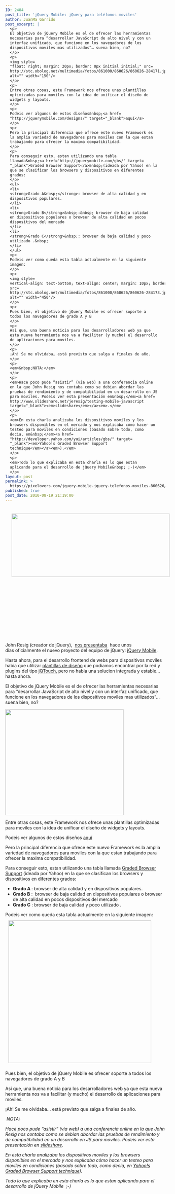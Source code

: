 ```yaml
---
ID: 2484
post_title: 'jQuery Mobile: jQuery para teléfonos moviles'
author: JuanMa Garrido
post_excerpt: |
  <p>
  El objetivo de jQuery Mobile es el de ofrecer las herramientas
  necesarias para “desarrollar JavaScript de alto nivel y con un
  interfaz unificado, que funcione en los navegadores de los
  dispositivos moviles mas utilizados”… suena bien, no?
  </p>
  <p>
  <img style=
  "float: right; margin: 20px; border: 0px initial initial;" src=
  http://stc.obolog.net/multimedia/fotos/861000/860626/860626-284171.jpg
  alt="" width="150"/>
  </p>
  <p>
  Entre otras cosas, este Framework nos ofrece unas plantillas
  optimizadas para moviles con la idea de unificar el diseño de
  widgets y layouts.
  </p>
  <p>
  Podeis ver algunos de estos diseños&nbsp;<a href=
  "http://jquerymobile.com/designs/" target="_blank">aquí</a>
  </p>
  <p>
  Pero la principal diferencia que ofrece este nuevo Framework es
  la amplia variedad de navegadores para moviles con la que estan
  trabajando para ofrecer la maxima compatibilidad.
  </p>
  <p>
  Para conseguir esto, estan utilizando una tabla
  llamada&nbsp;<a href="http://jquerymobile.com/gbs/" target=
  "_blank">Graded Browser Support</a>&nbsp;(ideada por Yahoo) en la
  que se clasifican los browsers y dispositivos en diferentes
  grados:
  </p>
  <ul>
  <li>
  <strong>Grado A&nbsp;</strong>: browser de alta calidad y en
  dispositivos populares.
  </li>
  <li>
  <strong>Grado B</strong>&nbsp;:&nbsp; browser de baja calidad
  en dispositivos populares o browser de alta calidad en pocos
  dispositivos del mercado
  </li>
  <li>
  <strong>Grado C</strong>&nbsp;: browser de baja calidad y poco
  utilizado .&nbsp;
  </li>
  </ul>
  <p>
  Podeis ver como queda esta tabla actualmente en la siguiente
  imagen:
  </p>
  <p>
  <img style=
  vertical-align: text-bottom; text-align: center; margin: 10px; border: 0px initial initial;
  src=
  http://stc.obolog.net/multimedia/fotos/861000/860626/860626-284173.jpg
  alt="" width="450"/>
  </p>
  <p>
  Pues bien, el objetivo de jQuery Mobile es ofrecer soporte a
  todos los navegadores de grado A y B
  </p>
  <p>
  Asi que, una buena noticia para los desarrolladores web ya que
  esta nueva herramienta nos va a facilitar (y mucho) el desarrollo
  de aplicaciones para moviles.
  </p>
  <p>
  ¡Ah! Se me olvidaba… está previsto que salga a finales de año.
  </p>
  <p>
  <em>&nbsp;NOTA:</em>
  </p>
  <p>
  <em>Hace poco pude “asistir” (via web) a una conferencia online
  en la que John Resig nos contaba como se debian abordar las
  pruebas de rendimiento y de compatibilidad en un desarrollo en JS
  para moviles. Podeis ver esta presentación en&nbsp;</em><a href=
  http://www.slideshare.net/jeresig/testing-mobile-javascript
  target="_blank"><em>slideshare</em></a><em>.</em>
  </p>
  <p>
  <em>En esta charla analizaba los dispositivos moviles y los
  browsers disponibles en el mercado y nos explicaba cómo hacer un
  testeo para moviles en condiciones (basado sobre todo, como
  decia, en&nbsp;</em><a href=
  "http://developer.yahoo.com/yui/articles/gbs/" target=
  "_blank"><em>Yahoo!s Graded Browser Support
  technique</em></a><em>).</em>
  </p>
  <p>
  <em>Todo lo que explicaba en esta charla es lo que estan
  aplicando para el desarrollo de jQuery Mobile&nbsp; ;-)</em>
  </p>
layout: post
permalink: >
  https://pixelovers.com/jquery-mobile-jquery-telefonos-moviles-860626/
published: true
post_date: 2010-08-19 21:19:00
---
```

<div id="_mcePaste" style="position: absolute; left: -10000px; top: 0px; width: 1px; height: 1px; overflow-x: hidden; overflow-y: hidden;">/app/uploads/sites/7/2010/08/860626-284172.jpg</div>
<img class="" style="float: left; margin: 20px;" src="/app/uploads/sites/7/2010/08/860626-284172.jpg" alt="" width="498" height="200" />

&nbsp;

&nbsp;

&nbsp;

&nbsp;

&nbsp;

&nbsp;

John Resig (creador de jQuery),  <a href="http://jquerymobile.com/2010/08/announcing-the-jquery-mobile-project/" target="_blank">nos presentaba</a>  hace unos dias oficialmente el nuevo proyecto del equipo de jQuery: <a href="http://jquerymobile.com" target="_blank">jQuery Mobile</a>.

Hasta ahora, para el desarrollo frontend de webs para dispositivos moviles habia que utilizar <a href="http://pixelovers.com/interfaces-graficas-usuario-plantillas-diseno-489880" target="_blank">plantillas de diseño</a> que podiamos encontrar por la red y plugins del tipo <a href="http://pixelovers.com/jqtouch-plugin-jquery-desarrollo-web-moviles-368493" target="_blank">jQTouch</a>, pero no habia una solucion integrada y estable… hasta ahora.

<!--more-->

El objetivo de jQuery Mobile es el de ofrecer las herramientas necesarias para “desarrollar JavaScript de alto nivel y con un interfaz unificado, que funcione en los navegadores de los dispositivos moviles mas utilizados”… suena bien, no?

<img class="" src="http://stc.obolog.net/multimedia/fotos/861000/860626/860626-284171.jpg" alt="" width="373" height="334" />

Entre otras cosas, este Framework nos ofrece unas plantillas optimizadas para moviles con la idea de unificar el diseño de widgets y layouts.

Podeis ver algunos de estos diseños <a href="http://jquerymobile.com/designs/" target="_blank">aquí</a>

Pero la principal diferencia que ofrece este nuevo Framework es la amplia variedad de navegadores para moviles con la que estan trabajando para ofrecer la maxima compatibilidad.

Para conseguir esto, estan utilizando una tabla llamada <a href="http://jquerymobile.com/gbs/" target="_blank">Graded Browser Support</a> (ideada por Yahoo) en la que se clasifican los browsers y dispositivos en diferentes
grados:
<ul>
	<li><strong>Grado A </strong>: browser de alta calidad y en dispositivos populares.</li>
	<li><strong>Grado B</strong> :  browser de baja calidad en dispositivos populares o browser de alta calidad en pocos dispositivos del mercado</li>
	<li><strong>Grado C</strong> : browser de baja calidad y poco utilizado .</li>
</ul>
Podeis ver como queda esta tabla actualmente en la siguiente imagen:

<img style="vertical-align: text-bottom; text-align: center; margin: 10px; border: 0px initial initial;" src="http://stc.obolog.net/multimedia/fotos/861000/860626/860626-284173.jpg" alt="" width="450" />

Pues bien, el objetivo de jQuery Mobile es ofrecer soporte a todos los navegadores de grado A y B

Asi que, una buena noticia para los desarrolladores web ya que esta nueva herramienta nos va a facilitar (y mucho) el desarrollo de aplicaciones para moviles.

¡Ah! Se me olvidaba… está previsto que salga a finales de año.

<em> NOTA:</em>

<em>Hace poco pude “asistir” (via web) a una conferencia online en la que John Resig nos contaba como se debian abordar las pruebas de rendimiento y de compatibilidad en un desarrollo en JS para moviles. Podeis ver esta presentación en </em><a href="http://www.slideshare.net/jeresig/testing-mobile-javascript" target="_blank"><em>slideshare</em></a><em>.</em>

<em>En esta charla analizaba los dispositivos moviles y los browsers disponibles en el mercado y nos explicaba cómo hacer un testeo para moviles en condiciones (basado sobre todo, como decia, en </em><a href="http://developer.yahoo.com/yui/articles/gbs/" target="_blank"><em>Yahoo!s Graded Browser Support
technique</em></a><em>).</em>

<em>Todo lo que explicaba en esta charla es lo que estan aplicando para el desarrollo de jQuery Mobile  ;-)</em>